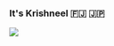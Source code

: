 ### It's Krishneel :fiji: :jp: 

<!--![](https://visitor-badge.glitch.me/badge?page_id=iKrishneel.iKrishneel) -->

<!--
<a href="https://github.com/anuraghazra/github-readme-stats">
  <img align="left" src="https://github-readme-stats.vercel.app/api?username=iKrishneel&count_private=true&show_icons=true&theme=radical" />
</a>
-->
<a href="https://github.com/anuraghazra/github-readme-stats">
  <img align="left" src="https://github-readme-stats.vercel.app/api/top-langs/?username=iKrishneel&count_private=true&show_icons=true&theme=radical&exclude_repo=rpn_svm_detector,mrcnn_mask,emacs.d" />
</a>
